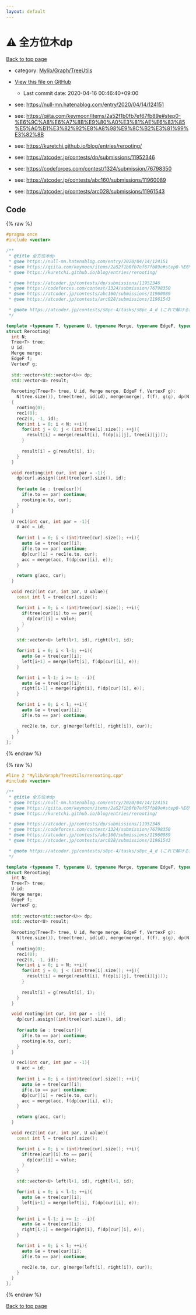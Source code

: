 ```yaml
---
layout: default
---
```


<!-- mathjax config similar to math.stackexchange -->
<script type="text/javascript" async
  src="https://cdnjs.cloudflare.com/ajax/libs/mathjax/2.7.5/MathJax.js?config=TeX-MML-AM_CHTML">
</script>
<script type="text/x-mathjax-config">
  MathJax.Hub.Config({
    TeX: { equationNumbers: { autoNumber: "AMS" }},
    tex2jax: {
      inlineMath: [ ['$','$'] ],
      processEscapes: true
    },
    "HTML-CSS": { matchFontHeight: false },
    displayAlign: "left",
    displayIndent: "2em"
  });
</script>

<script type="text/javascript" src="https://cdnjs.cloudflare.com/ajax/libs/jquery/3.4.1/jquery.min.js"></script>
<script src="https://cdn.jsdelivr.net/npm/jquery-balloon-js@1.1.2/jquery.balloon.min.js" integrity="sha256-ZEYs9VrgAeNuPvs15E39OsyOJaIkXEEt10fzxJ20+2I=" crossorigin="anonymous"></script>
<script type="text/javascript" src="../../../../assets/js/copy-button.js"></script>
<link rel="stylesheet" href="../../../../assets/css/copy-button.css" />


# :warning: 全方位木dp

<a href="../../../../index.html">Back to top page</a>

* category: <a href="../../../../index.html#a41ea9974466d4f509bcbf59f2ee921e">Mylib/Graph/TreeUtils</a>
* <a href="{{ site.github.repository_url }}/blob/master/Mylib/Graph/TreeUtils/rerooting.cpp">View this file on GitHub</a>
    - Last commit date: 2020-04-16 00:46:40+09:00


* see: <a href="https://null-mn.hatenablog.com/entry/2020/04/14/124151">https://null-mn.hatenablog.com/entry/2020/04/14/124151</a>
* see: <a href="https://qiita.com/keymoon/items/2a52f1b0fb7ef67fb89e#step0-%E6%9C%A8%E6%A7%8B%E9%80%A0%E3%81%AE%E6%83%85%E5%A0%B1%E3%82%92%E8%A8%98%E9%8C%B2%E3%81%99%E3%82%8B">https://qiita.com/keymoon/items/2a52f1b0fb7ef67fb89e#step0-%E6%9C%A8%E6%A7%8B%E9%80%A0%E3%81%AE%E6%83%85%E5%A0%B1%E3%82%92%E8%A8%98%E9%8C%B2%E3%81%99%E3%82%8B</a>
* see: <a href="https://kuretchi.github.io/blog/entries/rerooting/">https://kuretchi.github.io/blog/entries/rerooting/</a>
* see: <a href="https://atcoder.jp/contests/dp/submissions/11952346">https://atcoder.jp/contests/dp/submissions/11952346</a>
* see: <a href="https://codeforces.com/contest/1324/submission/76798350">https://codeforces.com/contest/1324/submission/76798350</a>
* see: <a href="https://atcoder.jp/contests/abc160/submissions/11960089">https://atcoder.jp/contests/abc160/submissions/11960089</a>
* see: <a href="https://atcoder.jp/contests/arc028/submissions/11961543">https://atcoder.jp/contests/arc028/submissions/11961543</a>


## Code

<a id="unbundled"></a>
{% raw %}
```cpp
#pragma once
#include <vector>

/**
 * @title 全方位木dp
 * @see https://null-mn.hatenablog.com/entry/2020/04/14/124151
 * @see https://qiita.com/keymoon/items/2a52f1b0fb7ef67fb89e#step0-%E6%9C%A8%E6%A7%8B%E9%80%A0%E3%81%AE%E6%83%85%E5%A0%B1%E3%82%92%E8%A8%98%E9%8C%B2%E3%81%99%E3%82%8B
 * @see https://kuretchi.github.io/blog/entries/rerooting/

 * @see https://atcoder.jp/contests/dp/submissions/11952346
 * @see https://codeforces.com/contest/1324/submission/76798350
 * @see https://atcoder.jp/contests/abc160/submissions/11960089
 * @see https://atcoder.jp/contests/arc028/submissions/11961543

 * @note https://atcoder.jp/contests/s8pc-4/tasks/s8pc_4_d (これで解けるか不明)
 */

template <typename T, typename U, typename Merge, typename EdgeF, typename VertexF>
struct Rerooting{
  int N;
  Tree<T> tree;
  U id;
  Merge merge;
  EdgeF f;
  VertexF g;
  
  std::vector<std::vector<U>> dp;
  std::vector<U> result;
  
  Rerooting(Tree<T> tree, U id, Merge merge, EdgeF f, VertexF g):
    N(tree.size()), tree(tree), id(id), merge(merge), f(f), g(g), dp(N), result(N, id)
  {
    rooting(0);
    rec1(0);
    rec2(0, -1, id);
    for(int i = 0; i < N; ++i){
      for(int j = 0; j < (int)tree[i].size(); ++j){
        result[i] = merge(result[i], f(dp[i][j], tree[i][j]));
      }
      
      result[i] = g(result[i], i);
    }
  }

  void rooting(int cur, int par = -1){
    dp[cur].assign((int)tree[cur].size(), id);
    
    for(auto &e : tree[cur]){
      if(e.to == par) continue;
      rooting(e.to, cur);
    }
  }

  U rec1(int cur, int par = -1){
    U acc = id;
    
    for(int i = 0; i < (int)tree[cur].size(); ++i){
      auto &e = tree[cur][i];
      if(e.to == par) continue;
      dp[cur][i] = rec1(e.to, cur);
      acc = merge(acc, f(dp[cur][i], e));
    }

    return g(acc, cur);
  }

  void rec2(int cur, int par, U value){
    const int l = tree[cur].size();

    for(int i = 0; i < (int)tree[cur].size(); ++i){
      if(tree[cur][i].to == par){
        dp[cur][i] = value;
      }
    }

    std::vector<U> left(l+1, id), right(l+1, id);

    for(int i = 0; i < l-1; ++i){
      auto &e = tree[cur][i];
      left[i+1] = merge(left[i], f(dp[cur][i], e));
    }

    for(int i = l-1; i >= 1; --i){
      auto &e = tree[cur][i];
      right[i-1] = merge(right[i], f(dp[cur][i], e));
    }

    for(int i = 0; i < l; ++i){
      auto &e = tree[cur][i];
      if(e.to == par) continue;

      rec2(e.to, cur, g(merge(left[i], right[i]), cur));
    }
  }
};

```
{% endraw %}

<a id="bundled"></a>
{% raw %}
```cpp
#line 2 "Mylib/Graph/TreeUtils/rerooting.cpp"
#include <vector>

/**
 * @title 全方位木dp
 * @see https://null-mn.hatenablog.com/entry/2020/04/14/124151
 * @see https://qiita.com/keymoon/items/2a52f1b0fb7ef67fb89e#step0-%E6%9C%A8%E6%A7%8B%E9%80%A0%E3%81%AE%E6%83%85%E5%A0%B1%E3%82%92%E8%A8%98%E9%8C%B2%E3%81%99%E3%82%8B
 * @see https://kuretchi.github.io/blog/entries/rerooting/

 * @see https://atcoder.jp/contests/dp/submissions/11952346
 * @see https://codeforces.com/contest/1324/submission/76798350
 * @see https://atcoder.jp/contests/abc160/submissions/11960089
 * @see https://atcoder.jp/contests/arc028/submissions/11961543

 * @note https://atcoder.jp/contests/s8pc-4/tasks/s8pc_4_d (これで解けるか不明)
 */

template <typename T, typename U, typename Merge, typename EdgeF, typename VertexF>
struct Rerooting{
  int N;
  Tree<T> tree;
  U id;
  Merge merge;
  EdgeF f;
  VertexF g;
  
  std::vector<std::vector<U>> dp;
  std::vector<U> result;
  
  Rerooting(Tree<T> tree, U id, Merge merge, EdgeF f, VertexF g):
    N(tree.size()), tree(tree), id(id), merge(merge), f(f), g(g), dp(N), result(N, id)
  {
    rooting(0);
    rec1(0);
    rec2(0, -1, id);
    for(int i = 0; i < N; ++i){
      for(int j = 0; j < (int)tree[i].size(); ++j){
        result[i] = merge(result[i], f(dp[i][j], tree[i][j]));
      }
      
      result[i] = g(result[i], i);
    }
  }

  void rooting(int cur, int par = -1){
    dp[cur].assign((int)tree[cur].size(), id);
    
    for(auto &e : tree[cur]){
      if(e.to == par) continue;
      rooting(e.to, cur);
    }
  }

  U rec1(int cur, int par = -1){
    U acc = id;
    
    for(int i = 0; i < (int)tree[cur].size(); ++i){
      auto &e = tree[cur][i];
      if(e.to == par) continue;
      dp[cur][i] = rec1(e.to, cur);
      acc = merge(acc, f(dp[cur][i], e));
    }

    return g(acc, cur);
  }

  void rec2(int cur, int par, U value){
    const int l = tree[cur].size();

    for(int i = 0; i < (int)tree[cur].size(); ++i){
      if(tree[cur][i].to == par){
        dp[cur][i] = value;
      }
    }

    std::vector<U> left(l+1, id), right(l+1, id);

    for(int i = 0; i < l-1; ++i){
      auto &e = tree[cur][i];
      left[i+1] = merge(left[i], f(dp[cur][i], e));
    }

    for(int i = l-1; i >= 1; --i){
      auto &e = tree[cur][i];
      right[i-1] = merge(right[i], f(dp[cur][i], e));
    }

    for(int i = 0; i < l; ++i){
      auto &e = tree[cur][i];
      if(e.to == par) continue;

      rec2(e.to, cur, g(merge(left[i], right[i]), cur));
    }
  }
};

```
{% endraw %}

<a href="../../../../index.html">Back to top page</a>

